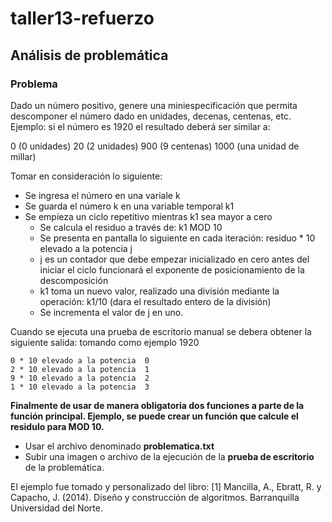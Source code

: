 # taller13-refuerzo
## Análisis de problemática

### Problema

Dado un número positivo, genere una miniespecificación que permita descomponer el número dado en unidades, decenas, centenas, etc.
Ejemplo: si el número es 1920 el resultado deberá ser similar a:
>
0 (0 unidades)
20 (2 unidades)
900 (9 centenas)
1000 (una unidad de millar)

Tomar en consideración lo siguiente:

- Se ingresa el número en una variale k
- Se guarda el número k en una variable temporal k1
- Se empieza un ciclo repetitivo mientras k1 sea mayor a cero
	- Se calcula el residuo a través de: k1 MOD 10
 	- Se presenta en pantalla lo siguiente en cada iteración: residuo * 10 elevado a la potencia j
 	- j es un contador que debe empezar inicializado en cero antes del iniciar el ciclo funcionará el exponente de posicionamiento de la descomposición
 	- k1 toma un nuevo valor, realizado una división mediante la operación: k1/10 (dara el resultado entero de la división)
 	- Se incrementa el valor de j en uno.

Cuando se ejecuta una prueba de escritorio manual se debera obtener la siguiente salida: tomando como ejemplo 1920
```
0 * 10 elevado a la potencia  0
2 * 10 elevado a la potencia  1
9 * 10 elevado a la potencia  2
1 * 10 elevado a la potencia  3
```

**Finalmente de usar de manera obligatoria dos funciones a parte de la función principal. Ejemplo, se puede crear un función que calcule el residulo para MOD 10.**

* Usar el archivo denominado **problematica.txt**
* Subir una imagen o archivo de la ejecución de la **prueba de escritorio** de la problemática.

El ejemplo fue tomado y personalizado del libro: [1] Mancilla, A., Ebratt, R. y Capacho, J. (2014). Diseño y construcción de
algoritmos. Barranquilla Universidad del Norte.